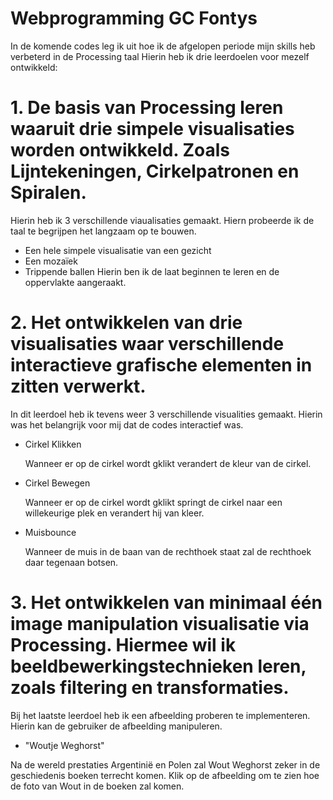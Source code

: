 # Webprogramming GC Fontys
In de komende codes leg ik uit hoe ik de afgelopen periode mijn skills heb verbeterd in de Processing taal
Hierin heb ik drie leerdoelen voor mezelf ontwikkeld:

# 1.  De basis van Processing leren waaruit drie simpele visualisaties worden ontwikkeld. Zoals Lijntekeningen, Cirkelpatronen en Spiralen.
Hierin heb ik 3 verschillende viaualisaties gemaakt. Hiern probeerde ik de taal te begrijpen het langzaam op te bouwen. 
- Een hele simpele visualisatie van een gezicht
- Een mozaïek 
- Trippende ballen
Hierin ben ik de laat beginnen te leren en de oppervlakte aangeraakt.

# 2.	Het ontwikkelen van drie visualisaties waar verschillende interactieve grafische elementen in zitten verwerkt.
In dit leerdoel heb ik tevens weer 3 verschillende visualities gemaakt. Hierin was het belangrijk voor mij dat de codes interactief was. 
- Cirkel Klikken

   Wanneer er op de cirkel wordt gklikt verandert de kleur van de cirkel.
- Cirkel Bewegen

  Wanneer er op de cirkel wordt gklikt springt de cirkel naar een willekeurige plek en verandert hij van kleer.
- Muisbounce

   Wanneer de muis in de baan van de rechthoek staat zal de rechthoek daar tegenaan botsen.

# 3.	Het ontwikkelen van minimaal één image manipulation visualisatie via Processing. Hiermee wil ik beeldbewerkingstechnieken leren, zoals filtering en transformaties.
Bij het laatste leerdoel heb ik een afbeelding proberen te implementeren. Hierin kan de gebruiker de afbeelding manipuleren. 
- "Woutje Weghorst"

Na de wereld prestaties Argentinië en Polen zal Wout Weghorst zeker in de geschiedenis boeken terrecht komen. Klik op de afbeelding om te zien hoe de foto van Wout in de boeken zal komen.
